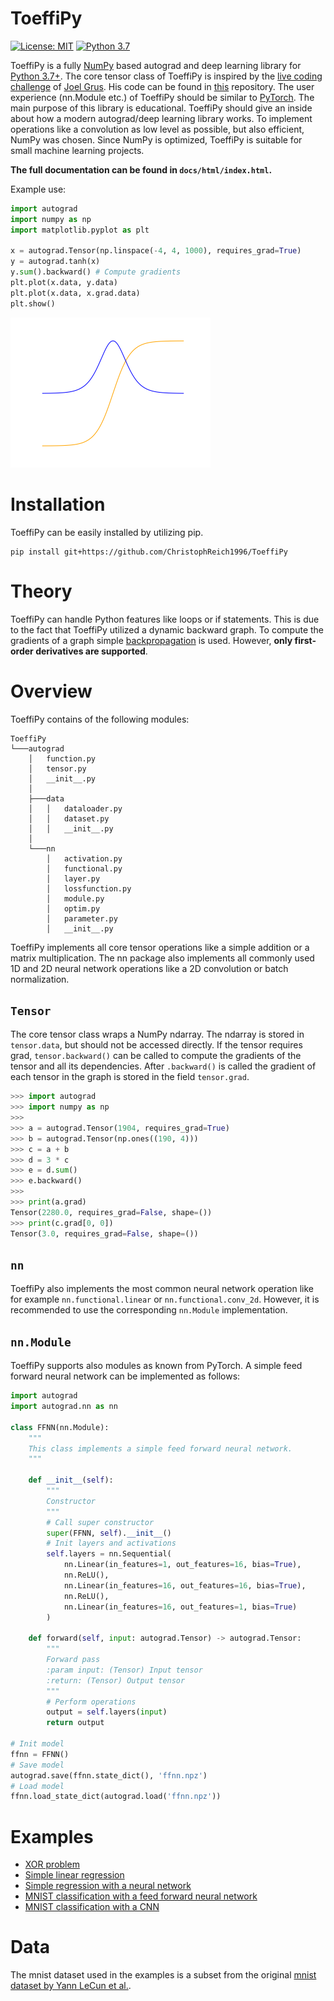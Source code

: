 # ToeffiPy
[![License: MIT](https://img.shields.io/badge/License-MIT-yellow.svg)](https://github.com/ChristophReich1996/ToeffiPy/blob/master/LICENSE)
[![Python 3.7](https://img.shields.io/badge/python-3.7-blue.svg)](https://www.python.org/downloads/release/python-370/)

ToeffiPy is a fully [NumPy](https://numpy.org/) based autograd and deep learning library for 
[Python 3.7+](https://www.python.org/). The core tensor class of ToeffiPy is inspired by the 
[live coding challenge](https://www.youtube.com/watch?v=RxmBukb-Om4&list=PLeDtc0GP5ICldMkRg-DkhpFX1rRBNHTCs) 
of [Joel Grus](https://github.com/joelgrus/). His code can be found in [this](https://github.com/joelgrus/autograd/) 
repository. The user experience (nn.Module etc.) of ToeffiPy should be similar to [PyTorch](https://pytorch.org/). 
The main purpose of this library is educational. ToeffiPy should give an inside about how a modern autograd/deep 
learning library works. To implement operations like a convolution as low level as possible, but also efficient, NumPy 
was chosen. Since NumPy is optimized, ToeffiPy is suitable for small machine learning projects.


**The full documentation can be found in `docs/html/index.html`.**

Example use:
```python
import autograd
import numpy as np
import matplotlib.pyplot as plt

x = autograd.Tensor(np.linspace(-4, 4, 1000), requires_grad=True)
y = autograd.tanh(x)
y.sum().backward() # Compute gradients
plt.plot(x.data, y.data)
plt.plot(x.data, x.grad.data)
plt.show()
```
<img src="/examples/tanh.png" alt="8" width = 320px height = 240px>

# Installation
ToeffiPy can be easily installed by utilizing pip.
````shell script
pip install git+https://github.com/ChristophReich1996/ToeffiPy
````

# Theory

ToeffiPy can handle Python features like loops or if statements. This is due to the fact that ToeffiPy utilized a 
dynamic backward graph. To compute the gradients of a graph simple
[backpropagation](https://en.wikipedia.org/wiki/Backpropagation) is used. However, **only first-order derivatives are 
supported**.

# Overview

ToeffiPy contains of the following modules:

```
ToeffiPy
└───autograd
    │   function.py
    │   tensor.py
    │   __init__.py
    │
    ├───data
    │   │   dataloader.py
    │   │   dataset.py
    │   │   __init__.py
    │
    └───nn
        │   activation.py
        │   functional.py
        │   layer.py
        │   lossfunction.py
        │   module.py
        │   optim.py
        │   parameter.py
        │   __init__.py
```

ToeffiPy implements all core tensor operations like a simple addition or a matrix multiplication.
The nn package also implements all commonly used 1D and 2D neural network operations like a 2D convolution or batch 
normalization.

## `Tensor`

The core tensor class wraps a NumPy ndarray. The ndarray is stored in `tensor.data`, but should not be accessed 
directly. If the tensor requires grad, `tensor.backward()` can be called to compute the gradients of the tensor and all 
its dependencies. After `.backward()` is called the gradient of each tensor in the graph is stored in the field 
`tensor.grad`.

```python
>>> import autograd
>>> import numpy as np
>>> 
>>> a = autograd.Tensor(1904, requires_grad=True)
>>> b = autograd.Tensor(np.ones((190, 4)))
>>> c = a + b
>>> d = 3 * c
>>> e = d.sum()
>>> e.backward()
>>>
>>> print(a.grad)
Tensor(2280.0, requires_grad=False, shape=())
>>> print(c.grad[0, 0])
Tensor(3.0, requires_grad=False, shape=())
```

## `nn`

ToeffiPy also implements the most common neural network operation like for example `nn.functional.linear` or 
`nn.functional.conv_2d`. However, it is recommended to use the corresponding `nn.Module` implementation.

## `nn.Module`

ToeffiPy supports also modules as known from PyTorch. A simple feed forward neural network can be implemented as follows:

```python
import autograd
import autograd.nn as nn

class FFNN(nn.Module):
    """
    This class implements a simple feed forward neural network.
    """

    def __init__(self):
        """
        Constructor
        """
        # Call super constructor
        super(FFNN, self).__init__()
        # Init layers and activations
        self.layers = nn.Sequential(
            nn.Linear(in_features=1, out_features=16, bias=True),
            nn.ReLU(),
            nn.Linear(in_features=16, out_features=16, bias=True),
            nn.ReLU(),
            nn.Linear(in_features=16, out_features=1, bias=True)
        )

    def forward(self, input: autograd.Tensor) -> autograd.Tensor:
        """
        Forward pass
        :param input: (Tensor) Input tensor
        :return: (Tensor) Output tensor
        """
        # Perform operations
        output = self.layers(input)
        return output

# Init model
ffnn = FFNN()
# Save model
autograd.save(ffnn.state_dict(), 'ffnn.npz')
# Load model
ffnn.load_state_dict(autograd.load('ffnn.npz'))
```

# Examples

* [XOR problem](examples/xor.py)
* [Simple linear regression](examples/regression.py)
* [Simple regression with a neural network](examples/regression_nn.py)
* [MNIST classification with a feed forward neural network](examples/mnist_ff.py)
* [MNIST classification with a CNN](examples/mnist_conv.py)

# Data

The mnist dataset used in the examples is a subset from the original [mnist dataset by Yann LeCun et al.](http://yann.lecun.com/exdb/mnist/).
